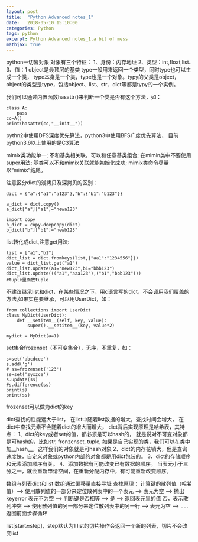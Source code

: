 ```yaml
---
layout: post
title:  "Python Advanced notes_1"
date:   2018-05-10 15:10:00
categories: Python
tags: python
excerpt: Python Advanced notes_1,a bit of mess
mathjax: true
---
```


python一切皆对象
对象有三个特征：
1、身份：内存地址
2、类型：int,float,list..
3、值：1
object是最顶层的基类
type一般用来返回一个类型，同时type也可以生成一个类，
type本身是一个类，type也是一个对象。typy的父类是object，object的类型是type，包括object、list、str、dict等都是typy的一个实例。

我们可以通过内置函数hasattr()来判断一个类是否有这个方法，如：
```
class A:
    pass
cc=A()
print(hasattr(cc,"__init__"))
```

pythn2中使用DFS深度优先算法，python3中使用BFS广度优先算法，
目前python3.6以上使用的是C3算法

mimix类功能单一;
不和基类相关联，可以和任意基类组合;
在mimin类中不要使用super用法;
基类可以不和mimix关联就能初始化成功;
mimix类命令尽量以“mimix”结尾。

注意区分dict的浅拷贝及深拷贝的区别：
```
dict = {"a":{"a1":"a123"},"b":{"b1":"b123"}}

a_dict = dict.copy()
a_dict["a"]["a1"]="newa123"

import copy
b_dict = copy.deepcopy(dict)
b_dict["b"]["b1"]="newb123"
```

list转化成dict,注意get用法:
```
list = ["a1","b1"]
dict_list = dict.fromkeys(list,{"aa1":"1234556"}})
value = dict_list.get("a1")
dict_list.update(a1="new123",b1="bbb123")
dict_list.update((("a1","aaa123"),("b1","bbb123")))
#tuple里面放tuple
```

不建议继承list和dict，在某些情况之下，用c语言写的dict，不会调用我们覆盖的方法,如果实在要继承，可以用UserDict，如：
```
from collections import UserDict
class MyDict(UserDict):
    def __setitem__(self, key, value):
        super().__setitem__(key, value*2)

mydict = MyDict(a=1)
```

set集合frozenset（不可变集合），无序，不重复，如：
```
s=set('abcdcee')
s.add('g')
# ss=frozenset('123')
ss=set('zyxzce')
s.update(ss)
#s.difference(ss)
print(s)
print(ss)
```
frozenset可以做为dict的key

dict查找的性能远大于list，
在list中随着list数据的增大，查找时间会增大，
在dict中查找元素不会随着dict的增大而增大，
dict背后实现原理是哈希表，其特点：
1、dict的key或者set的值，都必须是可以hash的，
就是说对不可变对象都是可hash的，比如str, fronzenset, tuple,
如果是自己实现的类，我们可以在类中加__hash__，这样我们的对象就是可hash对象
2、dict的内存花销大，但是查询速度快，自定义对象或python内部的对象都是用dict包装的。
3、dict的存储顺序和元素添加顺序有关。
4、添加数据有可能改变已有数据的顺序。
当表元小于三分之一，就会重新申请空间，在重新分配内存中，有可能重新改变顺序。

数组与列表dict和list
数组通过偏移量直接寻址
查找原理：
计算键的散列值（哈希值）--> 
使用散列值的一部分来定位散列表中的一个表元 -->
表元为空 --> 抛出keyerror
表元不为空 --> 判断键是否相等 -->
是 --> 返回表元里的值
否，表示散列冲突 --> 使用散列值的另一部分来定位散列表中的另一行 -->
表元为空 --> .....返回前面步骤循环


list[start:end:step]，step默认为1
list的切片操作会返回一个新的列表，切片不会改变list